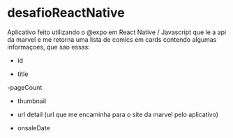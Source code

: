 # desafioReactNative
Aplicativo feito utilizando o @expo em React Native / Javascript que le a api da marvel e me retorna uma lista de comics em cards contendo algumas informaçoes, que sao essas:

- id

- title

-pageCount

- thumbnail

- url detail (url que me encaminha para o site da marvel pelo aplicativo)

- onsaleDate
